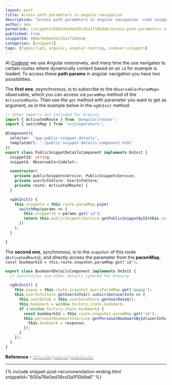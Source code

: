 ```yaml
---
layout: post
title: Access path parameters in angular navigation
description: "Access path parameters in angular navigation  code snippet"
author: ama
permalink: /snippets/600a76e0ed39cd3a1f10b9a6/access-path-parameters-in-angular-navigation
published: true
snippetId: 600a76e0ed39cd3a1f10b9a6
categories: [snippets]
tags: [typescript, angular, angular-routing, codever-snippets]
---
```


At [Codever](https://www.codever.dev) we use Angular extensively, and many time the use navigates to certain routes
where dynamically content based on an `id` for example is loaded. To access these **path params** in angular navigation
you have two possibilities.

 The **first one**, asynchronous, is to subscribe to the `Observable<ParamMap>` observable,
  which you can access via `paramMap` method of the `ActivatedRoute`.
   Then use the `get` method with parameter you want to get as argument,  as in the example below in the `ngOnInit` method:

```typescript
// other imports not included for brevity
import { ActivatedRoute } from '@angular/router';
import { switchMap } from 'rxjs/operators';

@Component({
  selector: 'app-public-snippet-details',
  templateUrl: './public-snippet-details.component.html'
})
export class PublicSnippetDetailsComponent implements OnInit {
  snippetId: string;
  snippet$: Observable<Codelet>;

  constructor(
    private publicSnippetsService: PublicSnippetsService,
    private userInfoStore: UserInfoStore,
    private route: ActivatedRoute) {
  }

  ngOnInit() {
    this.snippet$ = this.route.paramMap.pipe(
      switchMap(params => {
        this.snippetId = params.get('id');
        return this.publicSnippetsService.getPublicSnippetById(this.snippetId);
      })
    );
  }

}

```

The **second one**, synchronous, is to the `snapshot` of this route (`ActivatedRoute`),
 and directly access the parameter from the **paramMap**, `const bookmarkId = this.route.snapshot.paramMap.get('id');`

```typescript
export class BookmarkDetailsComponent implements OnInit {
  // constructor and other details ignored for brevity

  ngOnInit() {
    this.popup = this.route.snapshot.queryParamMap.get('popup');
    this.userInfoStore.getUserInfo$().subscribe(userInfo => {
      this.userData$ = this.userDataStore.getUserData$();
      this.bookmark = window.history.state.bookmark;
      if (!window.history.state.bookmark) {
        const bookmarkId = this.route.snapshot.paramMap.get('id');
        this.personalBookmarksService.getPersonalBookmarkById(userInfo.sub, bookmarkId).subscribe((response) => {
          this.bookmark = response;
        });
      }
    });
  }
}
```

<span style="font-size: 0.9rem">
  <strong>Reference - </strong>
  <a href="https://angular.io/guide/router" target="_blank" style="font-weight: lighter">
     https://angular.io/guide/router
  </a>
</span>

<hr/>


 {% include snippet-post-recommendation-ending.html snippetId="600a76e0ed39cd3a1f10b9a6" %}
